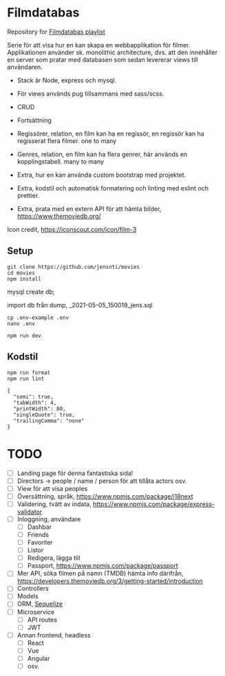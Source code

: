 # Filmdatabas

Repository for [Filmdatabas playlist](https://youtube.com/playlist?list=PLgGdkZQ59lsVQSSSn7hPeDfwww928A7Fr)

Serie för att visa hur en kan skapa en webbapplikation för filmer.
Applikationen använder sk. monolithic architecture, dvs. att den innehåller en server som pratar med databasen som sedan levererar views till användaren.

* Stack är Node, express och mysql.
* För views används pug tillsammans med sass/scss.
* CRUD

* Fortsättning
* Regissörer, relation, en film kan ha en regissör, en regissör kan ha regisserat flera filmer. one to many 
* Genres, relation, en film kan ha flera genrer, här används en kopplingstabell. many to many

* Extra, hur en kan använda custom bootstrap med projektet.
* Extra, kodstil och automatisk formatering och linting med eslint och prettier.
* Extra, prata med en extern API för att hämta bilder, https://www.themoviedb.org/ 

Icon credit, https://iconscout.com/icon/film-3

## Setup
```
git clone https://github.com/jensnti/movies
cd movies
npm install
```

mysql create db;

import db från dump, _2021-05-05_150019_jens.sql

```
cp .env-example .env
nano .env
```
```
npm run dev
```

## Kodstil

```
npm run format
npm run lint
```

```
{
  "semi": true,
  "tabWidth": 4,
  "printWidth": 80,
  "singleQuote": true,
  "trailingComma": "none"
}
```

# TODO

- [ ] Landing page för denna fantastiska sida!
- [ ] Directors -> people / name / person för att tillåta actors osv.
- [ ] View för att visa peoples
- [ ] Översättning, språk, https://www.npmjs.com/package/i18next
- [ ] Validering, tvätt av indata, https://www.npmjs.com/package/express-validator
- [ ] Inloggning, användare
  - [ ] Dashbar
  - [ ] Friends
  - [ ] Favoriter
  - [ ] Listor
  - [ ] Redigera, lägga till
  - [ ] Passport, https://www.npmjs.com/package/passport
- [ ] Mer API, söka filmen på namn (TMDB) hämta info därifrån, https://developers.themoviedb.org/3/getting-started/introduction
- [ ] Controllers
- [ ] Models
- [ ] ORM, [Sequelize](https://sequelize.org/) 
- [ ] Microservice
  - [ ] API routes
  - [ ] JWT 
- [ ] Annan frontend, headless
  - [ ] React
  - [ ] Vue
  - [ ] Angular
  - [ ] osv. 
